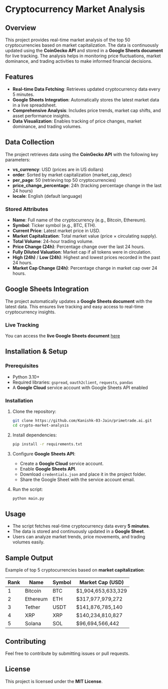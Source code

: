 # Cryptocurrency Market Analysis

## Overview
This project provides real-time market analysis of the top 50 cryptocurrencies based on market capitalization. The data is continuously updated using the **CoinGecko API** and stored in a **Google Sheets document** for live tracking. The analysis helps in monitoring price fluctuations, market dominance, and trading activities to make informed financial decisions.

## Features
- **Real-time Data Fetching**: Retrieves updated cryptocurrency data every 5 minutes.
- **Google Sheets Integration**: Automatically stores the latest market data in a live spreadsheet.
- **Comprehensive Analysis**: Includes price trends, market cap shifts, and asset performance insights.
- **Data Visualization**: Enables tracking of price changes, market dominance, and trading volumes.

## Data Collection
The project retrieves data using the **CoinGecko API** with the following key parameters:
- **vs_currency**: USD (prices are in US dollars)
- **order**: Sorted by market capitalization (market_cap_desc)
- **per_page**: 50 (retrieving top 50 cryptocurrencies)
- **price_change_percentage**: 24h (tracking percentage change in the last 24 hours)
- **locale**: English (default language)

### Stored Attributes
- **Name**: Full name of the cryptocurrency (e.g., Bitcoin, Ethereum).
- **Symbol**: Ticker symbol (e.g., BTC, ETH).
- **Current Price**: Latest market price in USD.
- **Market Capitalization**: Total market value (price × circulating supply).
- **Total Volume**: 24-hour trading volume.
- **Price Change (24h)**: Percentage change over the last 24 hours.
- **Fully Diluted Valuation**: Market cap if all tokens were in circulation.
- **High (24h)** / **Low (24h)**: Highest and lowest prices recorded in the past 24 hours.
- **Market Cap Change (24h)**: Percentage change in market cap over 24 hours.

## Google Sheets Integration
The project automatically updates a **Google Sheets document** with the latest data. This ensures live tracking and easy access to real-time cryptocurrency insights.

### Live Tracking
You can access the **live Google Sheets document** [here](https://docs.google.com/spreadsheets/d/1tSx4XlpqY7--TAsp83KhgeC54MN19qJc1DBFawBaK_I/edit?usp=sharing)

## Installation & Setup
### Prerequisites
- Python 3.10+
- Required libraries: `gspread`, `oauth2client`, `requests`, `pandas`
- A **Google Cloud** service account with Google Sheets API enabled

### Installation
1. Clone the repository:
   ```sh
   git clone https://github.com/Kanishk-03-Jain/primetrade.ai.git
   cd crypto-market-analysis
   ```
2. Install dependencies:
   ```sh
   pip install -r requirements.txt
   ```
3. Configure **Google Sheets API**:
   - Create a **Google Cloud** service account.
   - Enable **Google Sheets API**.
   - Download `credentials.json` and place it in the project folder.
   - Share the Google Sheet with the service account email.

4. Run the script:
   ```sh
   python main.py
   ```

## Usage
- The script fetches real-time cryptocurrency data every **5 minutes**.
- The data is stored and continuously updated in a **Google Sheet**.
- Users can analyze market trends, price movements, and trading volumes easily.

## Sample Output
Example of top 5 cryptocurrencies based on **market capitalization**:

| Rank | Name    | Symbol | Market Cap (USD)          |
|------|--------|--------|--------------------------|
| 1    | Bitcoin | BTC    | $1,904,653,633,329      |
| 2    | Ethereum | ETH  | $317,977,979,272        |
| 3    | Tether  | USDT  | $141,876,785,140        |
| 4    | XRP     | XRP   | $140,234,810,827        |
| 5    | Solana  | SOL   | $96,694,566,442         |

## Contributing
Feel free to contribute by submitting issues or pull requests.

## License
This project is licensed under the **MIT License**.

